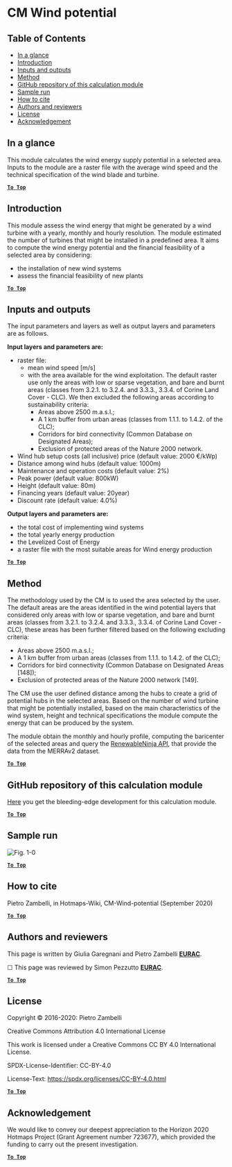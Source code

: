 # CM Wind potential

## Table of Contents
* [In a glance](#in-a-glance)
* [Introduction](#introduction)
* [Inputs and outputs](#inputs-and-outputs)
* [Method](#method)
* [GitHub repository of this calculation module](#github-repository-of-this-calculation-module)
* [Sample run](#sample-run)
* [How to cite](#how-to-cite)
* [Authors and reviewers](#authors-and-reviewers)
* [License](#license)
* [Acknowledgement](#acknowledgement)

## In a glance

This module calculates the wind energy supply potential in a selected area. Inputs to the module are a raster file with the average wind speed and the technical specification of the wind blade and turbine.

[**`To Top`**](#table-of-contents)

## Introduction

This module assess the wind energy that might be generated by a wind turbine with a yearly, monthly and hourly resolution.
The module estimated the number of turbines that might be installed in a predefined area.
It aims to compute the wind energy potential and the financial feasibility of a selected area by considering:
- the installation of new wind systems
- assess the financial feasibility of new plants

[**`To Top`**](#table-of-contents)


## Inputs and outputs

The input parameters and layers as well as output layers and parameters are as follows.

**Input layers and parameters are:**

* raster file:
     * mean wind speed [m/s] 
     * with the area available for the wind exploitation. The default raster use only the areas with low or sparse vegetation, and bare and burnt areas (classes from 3.2.1. to 3.2.4. and 3.3.3., 3.3.4. of Corine Land Cover - CLC). We then excluded the following areas according to sustainability criteria:
          * Areas above 2500 m.a.s.l.;
          * A 1 km buffer from urban areas (classes from 1.1.1. to 1.4.2. of the CLC);
          * Corridors for bird connectivity (Common Database on Designated Areas);
          * Exclusion of protected areas of the Nature 2000 network.
* Wind hub setup costs (all inclusive) price (default value: 2000 €/kWp)
* Distance among wind hubs (default value: 1000m)
* Maintenance and operation costs (default value: 2%)
* Peak power (default value: 800kW)
* Height (default value: 80m)
* Financing years (default value: 20year)
* Discount rate (default value: 4.0%)

**Output layers and parameters are:**

* the total cost of implementing wind systems
* the total yearly energy production
* the Levelized Cost of Energy
* a raster file with the most suitable areas for Wind energy production


[**`To Top`**](#table-of-contents)


## Method

The methodology used by the CM is to used the area selected by the user. The default areas are the areas identified in the wind potential layers that considered only areas with low or sparse vegetation, and bare and burnt areas (classes from 3.2.1. to 3.2.4. and 3.3.3., 3.3.4. of Corine Land Cover - CLC), these areas has been further filtered based on the following excluding criteria:
- Areas above 2500 m.a.s.l.;
- A 1 km buffer from urban areas (classes from 1.1.1. to 1.4.2. of the CLC);
- Corridors for bird connectivity (Common Database on Designated Areas [148]);
- Exclusion of protected areas of the Nature 2000 network [149].

The CM use the user defined distance among the hubs to create a grid of potential hubs in the selected areas.
Based on the number of wind turbine that might be potentially installed, based on the main characteristics of the wind system, height and technical specifications the module compute the energy that can be produced by the system. 

The module obtain the monthly and hourly profile, computing the baricenter of the selected areas and query the [RenewableNinja API](https://www.renewables.ninja/), that provide the data from the MERRAv2 dataset.

[**`To Top`**](#table-of-contents)


## GitHub repository of this calculation module

[Here](https://github.com/HotMaps/wind_potential) you get the bleeding-edge development for this calculation module.

[**`To Top`**](#table-of-contents)

## Sample run

![Fig. 1-0](https://wiki.hotmaps.hevs.ch/en/CM-Wind-potential/cm-wind.png "Execute the Wind CM")


[**`To Top`**](#table-of-contents)

## How to cite

Pietro Zambelli, in Hotmaps-Wiki, CM-Wind-potential (September 2020)

[**`To Top`**](#table-of-contents)


## Authors and reviewers

This page is written by Giulia Garegnani and Pietro Zambelli **[EURAC](http://www.eurac.edu)**.

&#9744; This page was reviewed by Simon Pezzutto **[EURAC](http://www.eurac.edu)**.


[**`To Top`**](#table-of-contents)

## License

Copyright © 2016-2020: Pietro Zambelli

Creative Commons Attribution 4.0 International License

This work is licensed under a Creative Commons CC BY 4.0 International License.

SPDX-License-Identifier: CC-BY-4.0

License-Text: https://spdx.org/licenses/CC-BY-4.0.html

[**`To Top`**](#table-of-contents)


## Acknowledgement

We would like to convey our deepest appreciation to the Horizon 2020 Hotmaps Project (Grant Agreement number 723677), which provided the funding to carry out the present investigation.

[**`To Top`**](#table-of-contents)